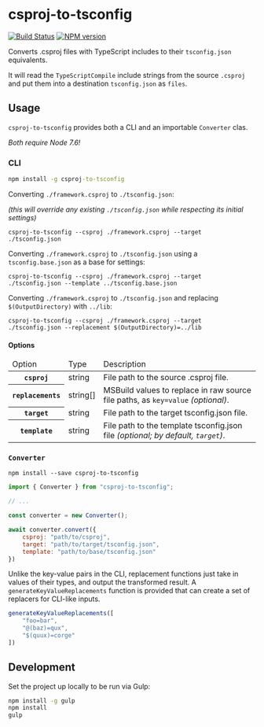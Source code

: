 # csproj-to-tsconfig
[![Build Status](https://travis-ci.org/JoshuaKGoldberg/csproj-to-tsconfig.svg?branch=master)](https://travis-ci.org/JoshuaKGoldberg/csproj-to-tsconfig)
[![NPM version](https://badge.fury.io/js/csproj-to-tsconfig.svg)](http://badge.fury.io/js/csproj-to-tsconfig)


Converts .csproj files with TypeScript includes to their `tsconfig.json` equivalents.

It will read the `TypeScriptCompile` include strings from the source `.csproj` and put them into a destination `tsconfig.json` as `files`.

## Usage

`csproj-to-tsconfig` provides both a CLI and an importable `Converter` clas.

*Both require Node 7.6!*

### CLI

```cmd
npm install -g csproj-to-tsconfig
```

Converting `./framework.csproj` to `./tsconfig.json`:

*(this will override any existing `./tsconfig.json` while respecting its initial settings)*

```
csproj-to-tsconfig --csproj ./framework.csproj --target ./tsconfig.json
```

Converting `./framework.csproj` to `./tsconfig.json` using a `tsconfig.base.json` as a base for settings:

```
csproj-to-tsconfig --csproj ./framework.csproj --target ./tsconfig.json --template ../tsconfig.base.json
```

Converting `./framework.csproj` to `./tsconfig.json` and replacing `$(OutputDirectory)` with `../lib`:

```
csproj-to-tsconfig --csproj ./framework.csproj --target ./tsconfig.json --replacement $(OutputDirectory)=../lib
```

#### Options

<table>
    <thead>
        <tr>
            <td>Option</td>
            <td>Type</td>
            <td>Description</td>
        </tr>
    </thead>
    <tbody>
        <tr>
            <th><code>csproj</code></th>
            <td><string>string</string></td>
            <td>File path to the source .csproj file.</td>
        </tr>
        <tr>
            <th><code>replacements</code></th>
            <td><string>string[]</string></td>
            <td>MSBuild values to replace in raw source file paths, as <code>key=value</code> <em>(optional)</em>.</td>
        </tr>
        <tr>
            <th><code>target</code></th>
            <td><string>string</string></td>
            <td>File path to the target tsconfig.json file.</td>
        </tr>
        <tr>
            <th><code>template</code></th>
            <td><string>string</string></td>
            <td>File path to the template tsconfig.json file <em>(optional; by default, <code>target</code>)</em>.</td>
        </tr>
    </tbody>
</table>

### `Converter`

`npm install --save csproj-to-tsconfig`

```javascript
import { Converter } from "csproj-to-tsconfig";

// ...

const converter = new Converter();

await converter.convert({
    csproj: "path/to/csproj",
    target: "path/to/target/tsconfig.json",
    template: "path/to/base/tsconfig.json"
})
```

Unlike the key-value pairs in the CLI, replacement functions just take in values of their types, and output the transformed result.
A `generateKeyValueReplacements` function is provided that can create a set of replacers for CLI-like inputs.

```javascript
generateKeyValueReplacements([
    "foo=bar",
    "@(baz)=qux",
    "$(quux)=corge"
])
```



## Development

Set the project up locally to be run via Gulp:

```cmd
npm install -g gulp
npm install
gulp
```
